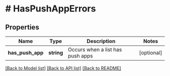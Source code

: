 # # HasPushAppErrors

## Properties

Name | Type | Description | Notes
------------ | ------------- | ------------- | -------------
**has_push_app** | **string** | Occurs when a list has push apps | [optional]

[[Back to Model list]](../../README.md#models) [[Back to API list]](../../README.md#endpoints) [[Back to README]](../../README.md)
